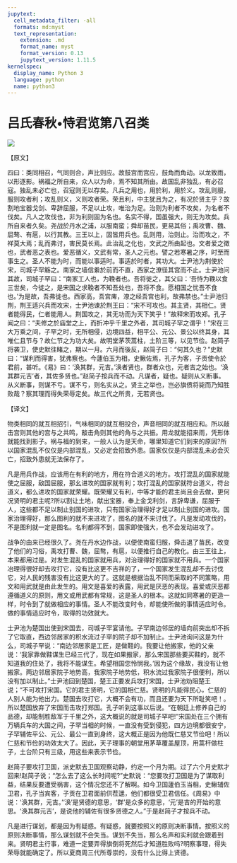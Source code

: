 ```yaml
---
jupytext:
  cell_metadata_filter: -all
  formats: md:myst
  text_representation:
    extension: .md
    format_name: myst
    format_version: 0.13
    jupytext_version: 1.11.5
kernelspec:
  display_name: Python 3
  language: python
  name: python3
---
```

# 吕氏春秋&#8226;恃君览第八召类

![](image/cover.jpg)

【原文】

四曰：类同相召，气同则合，声比则应。故鼓宫而宫应，鼓角而角动。以龙致雨，以形逐影。祸福之所自来，众人以为命，焉不知其所由。故国乱非独乱，有必召寇。独乱未必亡也，召寇则无以存矣。凡兵之用也，用於利，用於义。攻乱则服，服则攻者利；攻乱则义，义则攻者荣。荣且利，中主犹且为之，有况於贤主乎？故割地宝器戈剑、卑辞屈服，不足以止攻，唯治为足。治则为利者不攻矣，为名者不伐矣。凡人之攻伐也，非为利则固为名也。名实不得，国虽强大，则无为攻矣。兵所自来者久矣。尧战於丹水之浦，以服南蛮；舜却苗民，更易其俗；禹攻曹、魏、屈骜、有扈，以行其教。三王以上，固皆用兵也。乱则用，治则止。治而攻之，不祥莫大焉；乱而弗讨，害民莫长焉。此治乱之化也，文武之所由起也。文者爱之徵也，武者恶之表也。爱恶循义，文武有常，圣人之元也。譬之若寒暑之序，时至而事生之。圣人不能为时，而能以事适时。事适於时者，其功大。士尹池为荆使於宋，司城子罕觞之。南家之墙信絭於前而不直，西家之潦径其宫而不止。士尹池问其故，司城子罕曰：“南家工人也，为鞔者也。吾将徙之，其父曰：‘吾恃为鞔以食三世矣，今徙之，是宋国之求鞔者不知吾处也，吾将不食。愿相国之忧吾不食也。’为是故，吾弗徙也。西家高，吾宫庳，潦之经吾宫也利，故弗禁也。”士尹池归荆，荆王适兴兵而攻宋，士尹池谏於荆王曰：“宋不可攻也。其主贤，其相仁。贤者能得民，仁者能用人。荆国攻之，其无功而为天下笑乎！”故释宋而攻郑。孔子闻之曰：“夫修之於庙堂之上，而折冲乎千里之外者，其司城子罕之谓乎！”宋在三大万乘之间，子罕之时，无所相侵，边境四益，相平公、元公、景公以终其身，其唯仁且节与？故仁节之为功大矣。故明堂茅茨蒿柱，土阶三等，以见节俭。赵简子将袭卫，使史默往睹之，期以一月。六月而後反，赵简子曰：“何其久也？”史默曰：“谋利而得害，犹弗察也。今蘧伯玉为相，史鳅佐焉，孔子为客，子贡使令於君前，甚听。《易》曰：‘涣其群，元吉。’涣者贤也，群者众也，元者吉之始也。‘涣其群元吉’者，其佐多贤也。”赵简子按兵而不动。凡谋者，疑也。疑则从义断事。从义断事，则谋不亏。谋不亏，则名实从之。贤主之举也，岂必旗偾将毙而乃知胜败哉？察其理而得失荣辱定矣。故三代之所贵，无若贤也。

【译文】

物类相同的就互相招引，气味相同的就互相投合，声音相同的就互相应和。所以敲击宫则其他的宫与之共鸣，敲击角则其他的角与之共振。用龙就能招来雨，凭形体就能找到影子。祸与福的到来，一般人认为是天命，哪里知道它们到来的原因?所以国家混乱不仅仅是内部混乱，又必定会招致外患。国家仅仅是内部混乱未必会灭亡，招致外患就无法保存了。

凡是用兵作战，应该用在有利的地方，用在符合道义的地方。攻打混乱的国家就能使之屈服，敌国屈服，那幺进攻的国家就有利；攻打混乱的国家就符台道义，符台道义，都么进攻的国家就荣耀。既荣耀又有利，中等才能的君主尚且会去做，更何况贤明的君主呢?所以割让土地，献出宝器，奉上金戈利剑，言辞卑谦，屈服于人，这些都不足以制止别国的进攻，只有国家治理得好才足以制止别国的进攻。国家治理得好，那么图利的就不来进攻了，图名的就不来讨伐了。凡是发动攻伐的，不是图利就一定是图名。名利都得不到，国家即使强大，也不会发动进攻了。

战争的由来已经很久了。尧在丹水边作战，以便使南蛮归服，舜击退了苗民，改变了他们的习俗，禹攻打曹、魏，屈骜，有扈，以便推行自己的教化。由三王往上，本来都用过是。对发生混乱的国家就用兵，对治理得好的国家就不用兵。一个国家冶理得很好却去攻打它，没有比这更不吉祥的了，一个国家发生混乱却不去讨伐它，对人民的残害没有比这更大的了。这就是根据治乱不同而采取的不同策略，用文和用武就是由此发生的。用文是喜爱的表露，用武是厌恶的表现。喜爱或厌恶都遵循道义的原则，用文或用武都有常规，这是圣人的根本。这就如同寒暑的更造一样，时令到了就做相应的事情。圣人不能改变时令，却能使所做的事情适应时令。做的事情适应时令，取得的功效就大。

士尹池为楚国出使到宋国去，司城子罕宴请他。子罕南边邻居的墙向前突出却不拆了它取直，西边邻居家的积水流过子罕的院子却不加制止。士尹池询问这是为什么，司城子罕说：“南边邻居家是工匠，是做鞋的。我要让他搬家，他的父亲说：‘我家靠做鞋谋生已经三代了，现在如果搬家，那么宋国那些要买鞋的，就不知道我的住处了，我将不能谋生。希望相国您怜悯我。’因为这个缘故，我没有让他搬家。两边邻居家院子地势高，我家院子地势低，积水流过我家院子很便利，所以没有加以制止。”士尹池回到楚国，楚王正要发兵攻打宋国，士尹池劝阻楚王说；“不可攻打宋国。它的君主贤明，它的国相仁慈。贤明的凡能得民心，仁慈的人别人能为他出力。楚国去攻打它，大概不会有功，而且还要为天下所耻笑吧！。所以楚国放弃了宋国而击攻打郑国。孔子听到这事以后说。“在朝廷上修养自己的品德，却能制胜敌军于千里之外，这大概说的就是司城子罕吧!”宋国处在三个拥有万辆兵车的大国之间，子罕当相的时候，一直没有受到侵犯，四方边境都很安宁，子罕辅佐平公、元公、最公一直到身终，这大概正是因为他既仁慈又节俭吧！所以仁慈和节俭的功效太大了。因此，天子理事的朝堂用茅草覆盖屋顶，用蒿杆做柱子，土台阶只有三级，用这些来表示节俭。

赵简子要攻打卫国，派史默去卫国观察动静，约定一个月为期。过了六个月史默才回来!赵简子说；“怎么去了这么长时间呢?”史默说：“您要攻打卫国是为了谋取利益，结果反要遭受祸害，这个情况您还不了解啊。如今卫国蘧伯玉当相，史鳅辅佐卫君，孔子当宾客，子贡在卫君面前供茬邋，他们都很受卫君信任。《周易》中说：‘涣其群，元吉。’‘涣’是贤德的意思，‘群’是众多的意思，‘元’是吉的开始的意思。‘涣其群元吉’，是说他的辅佐有很多贤德之人。”于是赵简子才按兵不动。

凡是进行谋划，都是因为有疑惑。有疑惑，就要按照义的原则决断事情。按照义的原则决断事情，那么谋划就不会失当。谋划不失当，那么名声和实利就会跟着到来。贤明君主行事，难道一定要弄得旗倒将死然后才知道胜败吗?明察事理，得失荣辱就能确定了。所以夏商周三代所尊崇的，没有什么比得上贤德。



